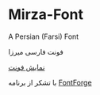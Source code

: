 # Mirza-Font
A Persian (Farsi) Font

فونت فارسی میرزا

[نمایش فونت](https://fontforge.github.io)

با تشکر از برنامه [FontForge](https://fontforge.github.io)
